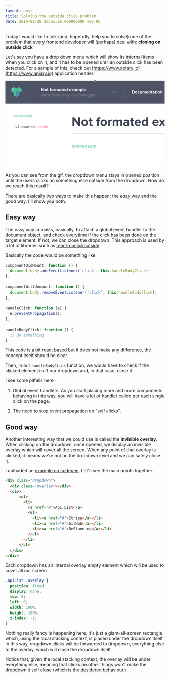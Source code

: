 ```yaml
---
layout: post
title: Solving the outside click problem
date: 2016-01-20 20:51:06.000000000 +02:00
---
```


Today I would like to talk (and, hopefully, help you to solve) one of the problem that every frontend developer will (perhaps) deal with: **closing on outside click**

Let's say you have a drop down menu which will show its internal items when you click on it, and it has to be opened until an outside click has been detected. For a sample of this, check out [https://www.apiary.io](https://www.apiary.io) application header:

![applicationHeader](/images/applicationHeaderApiary.gif)

As you can see from the gif, the dropdown menu stays in opened position until the users clicks on something else outside from the dropdown. How do we reach this result?

There are basically two ways to make this happen: the *easy* way and the *good* way. I'll show you both.

## Easy way
The easy way consists, basically, to attach a global event handler to the document object, and check everytime if the click has been done on the target element. If not, we can close the dropdown. This approach is used by a lot of libraries such as [react-onclickoutside](https://github.com/Pomax/react-onclickoutside).

Basically the code would be something like

```javascript
componentDidMount: function () {
  document.body.addEventListener('click', this.handleBodyClick);
},

componentWillUnmount: function () {
  document.body.removeEventListener('click', this.handleBodyClick);
},

handleClick: function (e) {
  e.preventPropagation();
},

handleBodyClick: function () {
  // do something
}
```

This code is a bit react based but it does not make any difference, the concept itself should be clear.

Then, in our `handleBodyClick` function, we would have to check if the clicked element isn't our dropdown and, in that case, close it.


I see some pitfalls here:

1. Global event handlers. As you start placing more and more components behaving in this way, you will have a lot of handler called per each single click on the page.

2. The need to stop event propagation on "self clicks".

## Good way

Another interesting way that we could use is called the **invisible overlay**.
When clicking on the dropdown, once opened, we display an invisible overlay which will cover all the screen. When any point of that overlay is clicked, it means we're not on the dropdown level and we can safely close it.

I uploaded an [example on codepen](http://codepen.io/XVincentX/pen/Rrjrqj/). Let's see the main points together.

```html
<div class="dropdown">
  <div class="overlay"></div>
  <div>
      <ul>
        <li>
          <a href="#">Api List</a>
          <ul>
            <li><a href="#">Stripe</a></li>
            <li><a href="#">GitHub</a></li>
            <li><a href="#">BeStunning</a></li>          
          </ul>
        </li>
      </ul>
  </div>
</div>
```

Each dropdown has an internal overlay empty element which will be used to cover all our screen

```css
.apiList .overlay {
  position: fixed;
  display: none;
  top: 0;
  left: 0;
  width: 100%;
  height: 100%;
  z-index: -1;
}
```

Nothing really fancy is happening here, it's just a giant-all-screen rectangle which, using the local stacking context, is placed under the dropdown itself. In this way, dropdown clicks will be forwarded to dropdown, everything else to the overlay, which will close the dropdown itself.

Notice that, given the local stacking context, the overlay will be under everything else, meaning that clicks on other things won't make the dropdown it self close (which is the desidered behaviour.)
